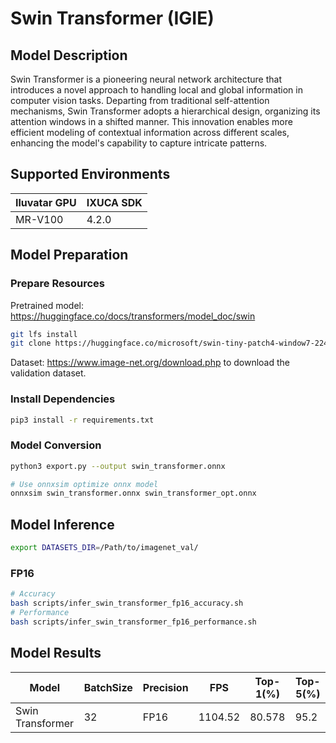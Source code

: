 # Swin Transformer (IGIE)

## Model Description

Swin Transformer is a pioneering neural network architecture that introduces a novel approach to handling local and global information in computer vision tasks. Departing from traditional self-attention mechanisms, Swin Transformer adopts a hierarchical design, organizing its attention windows in a shifted manner. This innovation enables more efficient modeling of contextual information across different scales, enhancing the model's capability to capture intricate patterns.

## Supported Environments

| Iluvatar GPU | IXUCA SDK |
|--------------|-----------|
| MR-V100      | 4.2.0     |

## Model Preparation

### Prepare Resources

Pretrained model: <https://huggingface.co/docs/transformers/model_doc/swin>

```bash
git lfs install
git clone https://huggingface.co/microsoft/swin-tiny-patch4-window7-224 swin-tiny-patch4-window7-224
```

Dataset: <https://www.image-net.org/download.php> to download the validation dataset.

### Install Dependencies

```bash
pip3 install -r requirements.txt
```

### Model Conversion

```bash
python3 export.py --output swin_transformer.onnx

# Use onnxsim optimize onnx model
onnxsim swin_transformer.onnx swin_transformer_opt.onnx
```

## Model Inference

```bash
export DATASETS_DIR=/Path/to/imagenet_val/
```

### FP16

```bash
# Accuracy
bash scripts/infer_swin_transformer_fp16_accuracy.sh
# Performance
bash scripts/infer_swin_transformer_fp16_performance.sh
```

## Model Results

| Model            | BatchSize | Precision | FPS     | Top-1(%) | Top-5(%) |
|------------------|-----------|-----------|---------|----------|----------|
| Swin Transformer | 32        | FP16      | 1104.52 | 80.578   | 95.2     |
